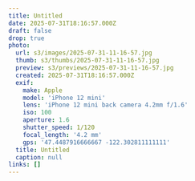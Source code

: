 ```yaml
---
title: Untitled
date: 2025-07-31T18:16:57.000Z
draft: false
drop: true
photo:
  url: s3/images/2025-07-31-11-16-57.jpg
  thumb: s3/thumbs/2025-07-31-11-16-57.jpg
  preview: s3/previews/2025-07-31-11-16-57.jpg
  created: 2025-07-31T18:16:57.000Z
  exif:
    make: Apple
    model: 'iPhone 12 mini'
    lens: 'iPhone 12 mini back camera 4.2mm f/1.6'
    iso: 100
    aperture: 1.6
    shutter_speed: 1/120
    focal_length: '4.2 mm'
    gps: '47.4487916666667 -122.302811111111'
  title: Untitled
  caption: null
links: []
---
```


